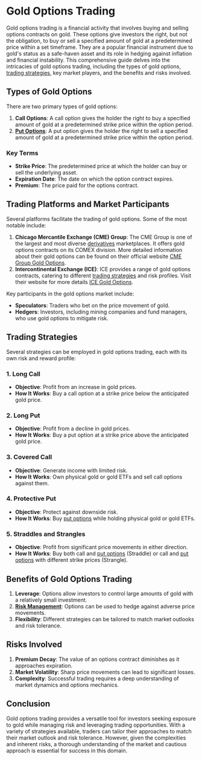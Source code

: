 # Gold Options Trading

Gold options trading is a financial activity that involves buying and selling options contracts on gold. These options give investors the right, but not the obligation, to buy or sell a specified amount of gold at a predetermined price within a set timeframe. They are a popular financial instrument due to gold's status as a safe-haven asset and its role in hedging against inflation and financial instability. This comprehensive guide delves into the intricacies of gold options trading, including the types of gold options, [trading strategies](../t/trading_strategies.md), key market players, and the benefits and risks involved.

## Types of Gold Options

There are two primary types of gold options:
1. **Call Options**: A call option gives the holder the right to buy a specified amount of gold at a predetermined strike price within the option period.
2. **[Put Options](../p/put_options.md)**: A put option gives the holder the right to sell a specified amount of gold at a predetermined strike price within the option period.

### Key Terms
- **Strike Price**: The predetermined price at which the holder can buy or sell the underlying asset.
- **Expiration Date**: The date on which the option contract expires.
- **Premium**: The price paid for the options contract.

## Trading Platforms and Market Participants

Several platforms facilitate the trading of gold options. Some of the most notable include:

1. **Chicago Mercantile Exchange (CME) Group**: The CME Group is one of the largest and most diverse [derivatives](../d/derivatives.md) marketplaces. It offers gold options contracts on its COMEX division. More detailed information about their gold options can be found on their official website [CME Group Gold Options](https://www.cmegroup.com/markets/metals/precious/gold.html).
2. **Intercontinental Exchange (ICE)**: ICE provides a range of gold options contracts, catering to different [trading strategies](../t/trading_strategies.md) and risk profiles. Visit their website for more details [ICE Gold Options](https://www.theice.com/products/).

Key participants in the gold options market include:
- **Speculators**: Traders who bet on the price movement of gold.
- **Hedgers**: Investors, including mining companies and fund managers, who use gold options to mitigate risk.

## Trading Strategies

Several strategies can be employed in gold options trading, each with its own risk and reward profile:

### 1. **Long Call**
- **Objective**: Profit from an increase in gold prices.
- **How It Works**: Buy a call option at a strike price below the anticipated gold price.

### 2. **Long Put**
- **Objective**: Profit from a decline in gold prices.
- **How It Works**: Buy a put option at a strike price above the anticipated gold price.

### 3. **Covered Call**
- **Objective**: Generate income with limited risk.
- **How It Works**: Own physical gold or gold ETFs and sell call options against them.

### 4. **Protective Put**
- **Objective**: Protect against downside risk.
- **How It Works**: Buy [put options](../p/put_options.md) while holding physical gold or gold ETFs.

### 5. **Straddles and Strangles**
- **Objective**: Profit from significant price movements in either direction.
- **How It Works**: Buy both call and [put options](../p/put_options.md) (Straddle) or call and [put options](../p/put_options.md) with different strike prices (Strangle).

## Benefits of Gold Options Trading

1. **Leverage**: Options allow investors to control large amounts of gold with a relatively small investment.
2. **[Risk Management](../r/risk_management.md)**: Options can be used to hedge against adverse price movements.
3. **Flexibility**: Different strategies can be tailored to match market outlooks and risk tolerance.

## Risks Involved

1. **Premium Decay**: The value of an options contract diminishes as it approaches expiration.
2. **Market Volatility**: Sharp price movements can lead to significant losses.
3. **Complexity**: Successful trading requires a deep understanding of market dynamics and options mechanics.

## Conclusion

Gold options trading provides a versatile tool for investors seeking exposure to gold while managing risk and leveraging trading opportunities. With a variety of strategies available, traders can tailor their approaches to match their market outlook and risk tolerance. However, given the complexities and inherent risks, a thorough understanding of the market and cautious approach is essential for success in this domain.
